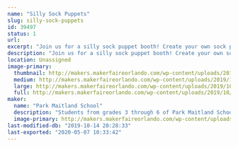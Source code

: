 ```yaml
---
name: "Silly Sock Puppets"
slug: silly-sock-puppets
id: 39497
status: 1
url: 
excerpt: "Join us for a silly sock puppet booth! Create your own sock puppet using recycled socks, buttons, beads, fabric, accessories, and more! Check out the display sock puppets created by 1st and 6th student teams from Park Maitland to gain inspiration for your ideas! "
description: "Join us for a silly sock puppet booth! Create your own sock puppet using recycled socks, buttons, beads, fabric, accessories, and more! Check out the display sock puppets created by 1st and 6th student teams from Park Maitland School to gain inspiration for your ideas! 6th Grade students will then guide attendees to use the Design Thinking process to transform a sock into their favorite characters from superheroes, to video game characters, to animals. Finally, take your new sock puppet creation with you to travel around the Maker Faire!  "
location: Unassigned
image-primary:
  thumbnail: http://makers.makerfaireorlando.com/wp-content/uploads/2019/10/maxresdefault-150x150.jpg
  medium: http://makers.makerfaireorlando.com/wp-content/uploads/2019/10/maxresdefault-300x169.jpg
  large: http://makers.makerfaireorlando.com/wp-content/uploads/2019/10/maxresdefault-1024x576.jpg
  full: http://makers.makerfaireorlando.com/wp-content/uploads/2019/10/maxresdefault.jpg
maker:
  name: "Park Maitland School"
  description: "Students from grades 3 through 6 of Park Maitland School take part in programmed Design Thinking classes twice a week. In their newly renovated Maker Space, students hone their 21st Century Skills of collaboration, problem solving, creativity, and critical thinking through project based learning. Students are encouraged to tinker and are taught the design process through different modes and hands-on learning experiences. Science, technology, engineering, the arts, and math all play a role in their learning! Students further share their learning to authentic audiences through showcases, hands-on exhibits, and by creating learning experiences for others."
  image-primary: http://makers.makerfaireorlando.com/wp-content/uploads/2018/09/PMS-Logo.jpg
last-modified-db: "2019-10-14 20:28:33"
last-exported: "2020-05-07 10:33:42"
---
```

